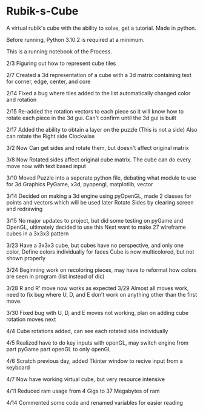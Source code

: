 # Rubik-s-Cube
A virtual rubik's cube with the ability to solve, get a tutorial. Made in python.

Before running, Python 3.10.2 is required at a minimum.

This is a running notebook of the Process.

2/3 Figuring out how to represent cube tiles

2/7 Created a 3d representation of a cube with a 3d matrix containing text for corner, edge, center, and core

2/14 Fixed a bug where tiles added to the list automatically changed color and rotation

2/15 Re-added the rotation vectors to each piece so it will know how to rotate each piece in the 3d gui. Can't confirm until the 3d gui is built

2/17 Added the ability to obtain a layer on the puzzle (This is not a side) Also can rotate the Right side Clockwise

3/2 Now Can get sides and rotate them, but doesn't affect original matrix

3/8 Now Rotated sides affect original cube matrix. The cube can do every move now with text based input

3/10 Moved Puzzle into a seperate python file, debating what module to use for 3d Graphics
PyGame, x3d, pyopengl, matplotlib, vector

3/14 Decided on making a 3d engine using pyOpenGL, made 2 classes for points and vectors which will be used later
Rotate Sides by clearing screen and redrawing

3/15 No major updates to project, but did some testing on pyGame and OpenGL, ultimately decided to use this
Next want to make 27 wireframe cubes in a 3x3x3 pattern

3/23 Have a 3x3x3 cube, but cubes have no perspective, and only one color, Define colors individually for faces
Cube is now multicolored, but not shown properly

3/24 Beginning work on recoloring pieces, may have to reformat how colors are seen in program (list instead of dic)

3/28 R and R' move now works as expected
3/29 Almost all moves work, need to fix bug where U, D, and E don't work on anything other than the first move.

3/30 Fixed bug with U, D, and E moves not working, plan on adding cube rotation moves next

4/4 Cube rotations added, can see each rotated side individually

4/5 Realized have to do key inputs with openGL, may switch engine from part pyGame part openGL to only openGL

4/6 Scratch previous day, added Tkinter window to recive input from a keyboard

4/7 Now have working virtual cube, but very resource intensive

4/11 Reduced ram usage from 4 Gigs to 37 Megabytes of ram

4/14 Commented some code and renamed variables for easier reading